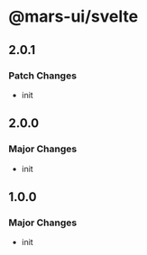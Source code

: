 # @mars-ui/svelte

## 2.0.1

### Patch Changes

- init

## 2.0.0

### Major Changes

- init

## 1.0.0

### Major Changes

- init
